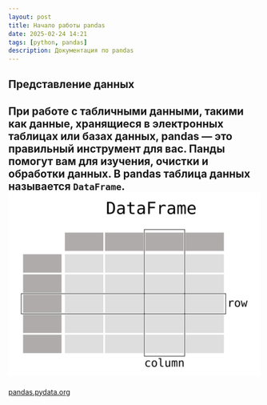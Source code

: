 ```yaml
---
layout: post
title: Начало работы pandas
date: 2025-02-24 14:21
tags: [python, pandas]
description: Документация по pandas
---
```

## Представление данных
При работе с табличными данными, такими как данные, хранящиеся в электронных таблицах или базах данных, pandas — это правильный инструмент для вас. Панды помогут вам для изучения, очистки и обработки данных. В pandas таблица данных называется `DataFrame`.  
<img src='../assets/img/01_table_dataframe.svg' alt='svg error' />
---

[pandas.pydata.org](https://pandas.pydata.org/)